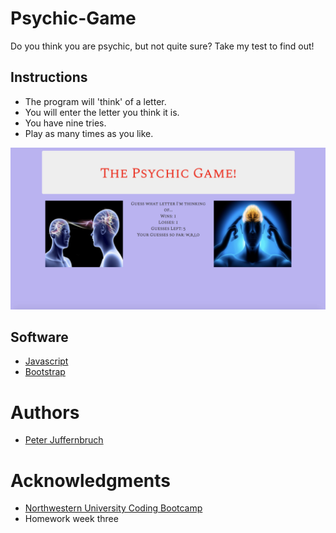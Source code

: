 # Psychic-Game

Do you think you are psychic, but not quite sure? Take my test to find out!

## Instructions

* The program will 'think' of a letter.
* You will enter the letter you think it is.
* You have nine tries.
* Play as many times as you like.

![screenshot](assets/images/screenshot.png)

## Software

* [Javascript](https://www.javascript.com/)
* [Bootstrap](https://getbootstrap.com/)

# Authors

* [Peter Juffernbruch](https://github.com/peterjuff)

# Acknowledgments

* [Northwestern University Coding Bootcamp](https://bootcamp.northwestern.edu/coding/)
* Homework week three